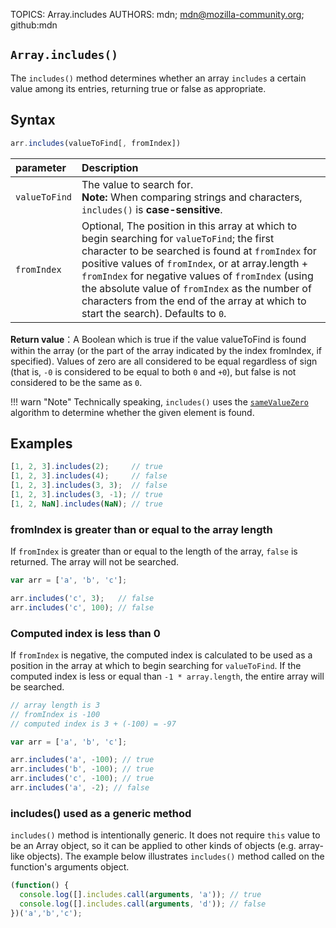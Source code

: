 TOPICS: Array.includes
AUTHORS: mdn; mdn@mozilla-community.org; github:mdn

## `Array.includes()`

The `includes()` method determines whether an array `includes` a certain value among its entries,
returning true or false as appropriate.

## Syntax

```javascript
arr.includes(valueToFind[, fromIndex])
```

| parameter | Description |
| :-- | :-- |
| `valueToFind` | The value to search for. <br>**Note:** When comparing strings and characters, `includes()` is **case-sensitive**. |
| `fromIndex` | Optional, The position in this array at which to begin searching for `valueToFind`; the first character to be searched is found at `fromIndex` for positive values of `fromIndex`, or at array.length + `fromIndex` for negative values of `fromIndex` (using the absolute value of `fromIndex` as the number of characters from the end of the array at which to start the search). Defaults to `0`. |

**Return value**：A Boolean which is true if the value valueToFind is found within the array (or the
part of the array indicated by the index fromIndex, if specified). Values of zero are all considered
to be equal regardless of sign (that is, `-0` is considered to be equal to both `0` and `+0`),
but false is not considered to be the same as `0`.

!!! warn "Note"
    Technically speaking, `includes()` uses the [`sameValueZero`](/en/webfrontend/sameValueZero)
    algorithm to determine whether the given element is found.

## Examples

```javascript
[1, 2, 3].includes(2);     // true
[1, 2, 3].includes(4);     // false
[1, 2, 3].includes(3, 3);  // false
[1, 2, 3].includes(3, -1); // true
[1, 2, NaN].includes(NaN); // true
```

### fromIndex is greater than or equal to the array length

If `fromIndex` is greater than or equal to the length of the array, `false` is returned. The array will
not be searched.

```javascript
var arr = ['a', 'b', 'c'];

arr.includes('c', 3);   // false
arr.includes('c', 100); // false
```

### Computed index is less than 0

If `fromIndex` is negative, the computed index is calculated to be used as a position in the array
at which to begin searching for `valueToFind`. If the computed index is less or equal than
`-1 * array.length`, the entire array will be searched.

```javascript
// array length is 3
// fromIndex is -100
// computed index is 3 + (-100) = -97

var arr = ['a', 'b', 'c'];

arr.includes('a', -100); // true
arr.includes('b', -100); // true
arr.includes('c', -100); // true
arr.includes('a', -2); // false
```

### includes() used as a generic method

`includes()` method is intentionally generic. It does not require `this` value to be an Array object,
so it can be applied to other kinds of objects (e.g. array-like objects). The example below illustrates
`includes()` method called on the function's arguments object.

```javascript
(function() {
  console.log([].includes.call(arguments, 'a')); // true
  console.log([].includes.call(arguments, 'd')); // false
})('a','b','c');
```
